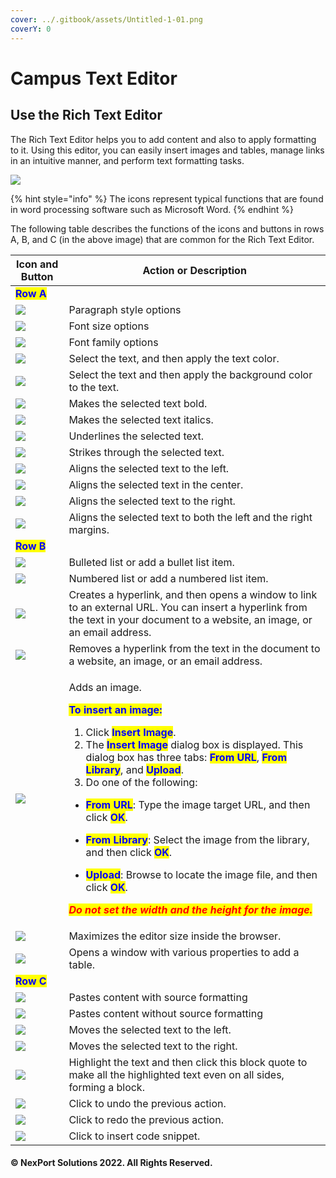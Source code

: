 ```yaml
---
cover: ../.gitbook/assets/Untitled-1-01.png
coverY: 0
---
```


# Campus Text Editor

## Use the Rich Text Editor

The Rich Text Editor helps you to add content and also to apply formatting to it. Using this editor, you can easily insert images and tables, manage links in an intuitive manner, and perform text formatting tasks.

![](https://www.nexportcampus.com/Content/Guides/sweb/Content/Resources/Images/Common\_Screens\_Icons/Text\_Editor\_550x71.png)

{% hint style="info" %}
The icons represent typical functions that are found in word processing software such as Microsoft Word.
{% endhint %}

The following table describes the functions of the icons and buttons in rows A, B, and C (in the above image) that are common for the Rich Text Editor.

| Icon and Button                                                                                                              | Action or Description                                                                                                                                                                                                                                                                                                                                                                                                                                                                                                                                                                                                                                                                                                                                                                                                                                                                                                                                                                                                                                                                                                                                                                                                                                     |
| ---------------------------------------------------------------------------------------------------------------------------- | --------------------------------------------------------------------------------------------------------------------------------------------------------------------------------------------------------------------------------------------------------------------------------------------------------------------------------------------------------------------------------------------------------------------------------------------------------------------------------------------------------------------------------------------------------------------------------------------------------------------------------------------------------------------------------------------------------------------------------------------------------------------------------------------------------------------------------------------------------------------------------------------------------------------------------------------------------------------------------------------------------------------------------------------------------------------------------------------------------------------------------------------------------------------------------------------------------------------------------------------------------- |
| <mark style="color:blue;">**Row A**</mark>                                                                                   |                                                                                                                                                                                                                                                                                                                                                                                                                                                                                                                                                                                                                                                                                                                                                                                                                                                                                                                                                                                                                                                                                                                                                                                                                                                           |
| ![](https://www.nexportcampus.com/Content/Guides/sweb/Content/Resources/Images/Common\_Screens\_Icons/Paragraph.png)         | Paragraph style options                                                                                                                                                                                                                                                                                                                                                                                                                                                                                                                                                                                                                                                                                                                                                                                                                                                                                                                                                                                                                                                                                                                                                                                                                                   |
| ![](https://www.nexportcampus.com/Content/Guides/sweb/Content/Resources/Images/Common\_Screens\_Icons/Fontsize.png)          | Font size options                                                                                                                                                                                                                                                                                                                                                                                                                                                                                                                                                                                                                                                                                                                                                                                                                                                                                                                                                                                                                                                                                                                                                                                                                                         |
| ![](https://www.nexportcampus.com/Content/Guides/sweb/Content/Resources/Images/Common\_Screens\_Icons/Fontfamily.png)        | Font family options                                                                                                                                                                                                                                                                                                                                                                                                                                                                                                                                                                                                                                                                                                                                                                                                                                                                                                                                                                                                                                                                                                                                                                                                                                       |
| ![](https://www.nexportcampus.com/Content/Guides/sweb/Content/Resources/Images/Common\_Screens\_Icons/Textcolor.png)         | Select the text, and then apply the text color.                                                                                                                                                                                                                                                                                                                                                                                                                                                                                                                                                                                                                                                                                                                                                                                                                                                                                                                                                                                                                                                                                                                                                                                                           |
| ![](https://www.nexportcampus.com/Content/Guides/sweb/Content/Resources/Images/Common\_Screens\_Icons/Backgroundcolor.png)   | Select the text and then apply the background color to the text.                                                                                                                                                                                                                                                                                                                                                                                                                                                                                                                                                                                                                                                                                                                                                                                                                                                                                                                                                                                                                                                                                                                                                                                          |
| ![](https://www.nexportcampus.com/Content/Guides/sweb/Content/Resources/Images/Common\_Screens\_Icons/Bold.png)              | Makes the selected text bold.                                                                                                                                                                                                                                                                                                                                                                                                                                                                                                                                                                                                                                                                                                                                                                                                                                                                                                                                                                                                                                                                                                                                                                                                                             |
| ![](https://www.nexportcampus.com/Content/Guides/sweb/Content/Resources/Images/Common\_Screens\_Icons/Italics.png)           | Makes the selected text italics.                                                                                                                                                                                                                                                                                                                                                                                                                                                                                                                                                                                                                                                                                                                                                                                                                                                                                                                                                                                                                                                                                                                                                                                                                          |
| ![](https://www.nexportcampus.com/Content/Guides/sweb/Content/Resources/Images/Common\_Screens\_Icons/Underline.png)         | Underlines the selected text.                                                                                                                                                                                                                                                                                                                                                                                                                                                                                                                                                                                                                                                                                                                                                                                                                                                                                                                                                                                                                                                                                                                                                                                                                             |
| ![](https://www.nexportcampus.com/Content/Guides/sweb/Content/Resources/Images/Common\_Screens\_Icons/Strikethrough.png)     | Strikes through the selected text.                                                                                                                                                                                                                                                                                                                                                                                                                                                                                                                                                                                                                                                                                                                                                                                                                                                                                                                                                                                                                                                                                                                                                                                                                        |
| ![](https://www.nexportcampus.com/Content/Guides/sweb/Content/Resources/Images/Common\_Screens\_Icons/Leftalign.png)         | Aligns the selected text to the left.                                                                                                                                                                                                                                                                                                                                                                                                                                                                                                                                                                                                                                                                                                                                                                                                                                                                                                                                                                                                                                                                                                                                                                                                                     |
| ![](https://www.nexportcampus.com/Content/Guides/sweb/Content/Resources/Images/Common\_Screens\_Icons/Centeralign.png)       | Aligns the selected text in the center.                                                                                                                                                                                                                                                                                                                                                                                                                                                                                                                                                                                                                                                                                                                                                                                                                                                                                                                                                                                                                                                                                                                                                                                                                   |
| ![](https://www.nexportcampus.com/Content/Guides/sweb/Content/Resources/Images/Common\_Screens\_Icons/Rightalign.png)        | Aligns the selected text to the right.                                                                                                                                                                                                                                                                                                                                                                                                                                                                                                                                                                                                                                                                                                                                                                                                                                                                                                                                                                                                                                                                                                                                                                                                                    |
| ![](https://www.nexportcampus.com/Content/Guides/sweb/Content/Resources/Images/Common\_Screens\_Icons/Justify.png)           | Aligns the selected text to both the left and the right margins.                                                                                                                                                                                                                                                                                                                                                                                                                                                                                                                                                                                                                                                                                                                                                                                                                                                                                                                                                                                                                                                                                                                                                                                          |
| <mark style="color:blue;">**Row B**</mark>                                                                                   |                                                                                                                                                                                                                                                                                                                                                                                                                                                                                                                                                                                                                                                                                                                                                                                                                                                                                                                                                                                                                                                                                                                                                                                                                                                           |
| ![](https://www.nexportcampus.com/Content/Guides/sweb/Content/Resources/Images/Common\_Screens\_Icons/Bulletedlist.png)      | Bulleted list or add a bullet list item.                                                                                                                                                                                                                                                                                                                                                                                                                                                                                                                                                                                                                                                                                                                                                                                                                                                                                                                                                                                                                                                                                                                                                                                                                  |
| ![](https://www.nexportcampus.com/Content/Guides/sweb/Content/Resources/Images/Common\_Screens\_Icons/Numberedlist.png)      | Numbered list or add a numbered list item.                                                                                                                                                                                                                                                                                                                                                                                                                                                                                                                                                                                                                                                                                                                                                                                                                                                                                                                                                                                                                                                                                                                                                                                                                |
| ![](https://www.nexportcampus.com/Content/Guides/sweb/Content/Resources/Images/Common\_Screens\_Icons/Link.png)              | Creates a hyperlink, and then opens a window to link to an external URL. You can insert a hyperlink from the text in your document to a website, an image, or an email address.                                                                                                                                                                                                                                                                                                                                                                                                                                                                                                                                                                                                                                                                                                                                                                                                                                                                                                                                                                                                                                                                           |
| ![](https://www.nexportcampus.com/Content/Guides/sweb/Content/Resources/Images/Common\_Screens\_Icons/Unlink.png)            | Removes a hyperlink from the text in the document to a website, an image, or an email address.                                                                                                                                                                                                                                                                                                                                                                                                                                                                                                                                                                                                                                                                                                                                                                                                                                                                                                                                                                                                                                                                                                                                                            |
| ![](https://www.nexportcampus.com/Content/Guides/sweb/Content/Resources/Images/Common\_Screens\_Icons/Images.png)            | <p>Adds an image.</p><p><strong></strong></p><p><mark style="color:blue;"><strong>To insert an image:</strong></mark></p><ol><li>Click <mark style="color:blue;"><strong>Insert Image</strong></mark>.</li><li>The <mark style="color:blue;"><strong>Insert Image</strong></mark> dialog box is displayed. This dialog box has three tabs: <mark style="color:blue;"><strong>From URL</strong></mark>, <mark style="color:blue;"><strong>From Library</strong></mark>, and <mark style="color:blue;"><strong>Upload</strong></mark>.</li><li>Do one of the following:</li></ol><ul><li><mark style="color:blue;"><strong>From URL</strong></mark>: Type the image target URL, and then click <mark style="color:blue;"><strong>OK</strong></mark>.</li></ul><ul><li><mark style="color:blue;"><strong>From Library</strong></mark>: Select the image from the library, and then click <mark style="color:blue;"><strong>OK</strong></mark>.</li></ul><ul><li><mark style="color:blue;"><strong>Upload</strong></mark>: Browse to locate the image file, and then click <mark style="color:blue;"><strong>OK</strong></mark>.</li></ul><p><em><mark style="color:red;"><strong>Do not set the width and the height for the image.</strong></mark></em></p> |
| ![](https://www.nexportcampus.com/Content/Guides/sweb/Content/Resources/Images/Common\_Screens\_Icons/Fullscreen.png)        | Maximizes the editor size inside the browser.                                                                                                                                                                                                                                                                                                                                                                                                                                                                                                                                                                                                                                                                                                                                                                                                                                                                                                                                                                                                                                                                                                                                                                                                             |
| ![](https://www.nexportcampus.com/Content/Guides/sweb/Content/Resources/Images/Common\_Screens\_Icons/Table.png)             | Opens a window with various properties to add a table.                                                                                                                                                                                                                                                                                                                                                                                                                                                                                                                                                                                                                                                                                                                                                                                                                                                                                                                                                                                                                                                                                                                                                                                                    |
| <mark style="color:blue;">**Row C**</mark>                                                                                   |                                                                                                                                                                                                                                                                                                                                                                                                                                                                                                                                                                                                                                                                                                                                                                                                                                                                                                                                                                                                                                                                                                                                                                                                                                                           |
| ![](https://www.nexportcampus.com/Content/Guides/sweb/Content/Resources/Images/Common\_Screens\_Icons/Paste.png)             | Pastes content with source formatting                                                                                                                                                                                                                                                                                                                                                                                                                                                                                                                                                                                                                                                                                                                                                                                                                                                                                                                                                                                                                                                                                                                                                                                                                     |
| ![](https://www.nexportcampus.com/Content/Guides/sweb/Content/Resources/Images/Common\_Screens\_Icons/Pastetext\_27x22.png)  | Pastes content without source formatting                                                                                                                                                                                                                                                                                                                                                                                                                                                                                                                                                                                                                                                                                                                                                                                                                                                                                                                                                                                                                                                                                                                                                                                                                  |
| ![](https://www.nexportcampus.com/Content/Guides/sweb/Content/Resources/Images/Common\_Screens\_Icons/DecreaseIndent.png)    | Moves the selected text to the left.                                                                                                                                                                                                                                                                                                                                                                                                                                                                                                                                                                                                                                                                                                                                                                                                                                                                                                                                                                                                                                                                                                                                                                                                                      |
| ![](https://www.nexportcampus.com/Content/Guides/sweb/Content/Resources/Images/Common\_Screens\_Icons/IncreaseIndent.png)    | Moves the selected text to the right.                                                                                                                                                                                                                                                                                                                                                                                                                                                                                                                                                                                                                                                                                                                                                                                                                                                                                                                                                                                                                                                                                                                                                                                                                     |
| ![](https://www.nexportcampus.com/Content/Guides/sweb/Content/Resources/Images/Common\_Screens\_Icons/BlockQuotes.png)       | Highlight the text and then click this block quote to make all the highlighted text even on all sides, forming a block.                                                                                                                                                                                                                                                                                                                                                                                                                                                                                                                                                                                                                                                                                                                                                                                                                                                                                                                                                                                                                                                                                                                                   |
| ![](https://www.nexportcampus.com/Content/Guides/sweb/Content/Resources/Images/Common\_Screens\_Icons/Undo\_27x22.png)       | Click to undo the previous action.                                                                                                                                                                                                                                                                                                                                                                                                                                                                                                                                                                                                                                                                                                                                                                                                                                                                                                                                                                                                                                                                                                                                                                                                                        |
| ![](https://www.nexportcampus.com/Content/Guides/sweb/Content/Resources/Images/Common\_Screens\_Icons/Redo\_27x22.png)       | Click to redo the previous action.                                                                                                                                                                                                                                                                                                                                                                                                                                                                                                                                                                                                                                                                                                                                                                                                                                                                                                                                                                                                                                                                                                                                                                                                                        |
| ![](https://www.nexportcampus.com/Content/Guides/sweb/Content/Resources/Images/Common\_Screens\_Icons/SourceCode\_27x22.png) | Click to insert code snippet.                                                                                                                                                                                                                                                                                                                                                                                                                                                                                                                                                                                                                                                                                                                                                                                                                                                                                                                                                                                                                                                                                                                                                                                                                             |

#### &#x20;© NexPort Solutions 2022. All Rights Reserved.
